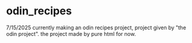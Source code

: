 # odin_recipes
7/15/2025
currently making an odin recipes project, project given by "the odin project".
the project made by pure html for now.
